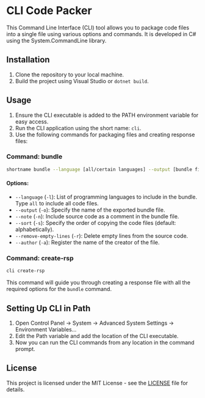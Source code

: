 # CLI Code Packer

This Command Line Interface (CLI) tool allows you to package code files into a single file using various options and commands. It is developed in C# using the System.CommandLine library.

## Installation
1. Clone the repository to your local machine.
2. Build the project using Visual Studio or `dotnet build`.

## Usage
1. Ensure the CLI executable is added to the PATH environment variable for easy access.
2. Run the CLI application using the short name: ```cli```.
3. Use the following commands for packaging files and creating response files:

### Command: bundle
```bash
shortname bundle --language [all/certain languages] --output [bundle filename] --note [true/false] --sort [alphabet/code type] --remove-empty-lines [true/false] --author [name]
```

#### Options:
- `--language` (`-l`): List of programming languages to include in the bundle. Type `all` to include all code files.
- `--output` (`-o`): Specify the name of the exported bundle file.
- `--note` (`-n`): Include source code as a comment in the bundle file.
- `--sort` (`-s`): Specify the order of copying the code files (default: alphabetically).
- `--remove-empty-lines` (`-r`): Delete empty lines from the source code.
- `--author` (`-a`): Register the name of the creator of the file.

### Command: create-rsp
```bash
cli create-rsp
```
This command will guide you through creating a response file with all the required options for the `bundle` command.

## Setting Up CLI in Path
1. Open Control Panel -> System -> Advanced System Settings -> Environment Variables...
2. Edit the Path variable and add the location of the CLI executable.
3. Now you can run the CLI commands from any location in the command prompt.

## License
This project is licensed under the MIT License - see the [LICENSE](LICENSE) file for details.
